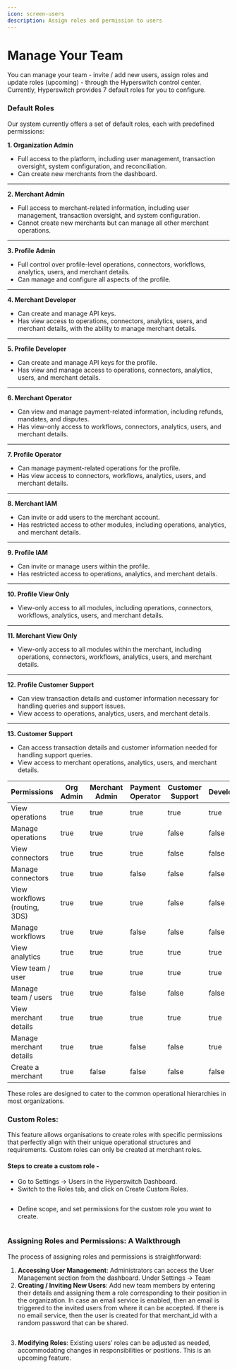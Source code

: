 ```yaml
---
icon: screen-users
description: Assign roles and permission to users
---
```


# Manage Your Team

You can manage your team - invite / add new users, assign roles and update roles (upcoming) - through the Hyperswitch control center. Currently, Hyperswitch provides 7 default roles for you to configure.

### Default Roles

Our system currently offers a set of default roles, each with predefined permissions:

**1. Organization Admin**

* Full access to the platform, including user management, transaction oversight, system configuration, and reconciliation.
* Can create new merchants from the dashboard.

***

**2. Merchant Admin**

* Full access to merchant-related information, including user management, transaction oversight, and system configuration.
* Cannot create new merchants but can manage all other merchant operations.

***

**3. Profile Admin**

* Full control over profile-level operations, connectors, workflows, analytics, users, and merchant details.
* Can manage and configure all aspects of the profile.

***

**4. Merchant Developer**

* Can create and manage API keys.
* Has view access to operations, connectors, analytics, users, and merchant details, with the ability to manage merchant details.

***

**5. Profile Developer**

* Can create and manage API keys for the profile.
* Has view and manage access to operations, connectors, analytics, users, and merchant details.

***

**6. Merchant Operator**

* Can view and manage payment-related information, including refunds, mandates, and disputes.
* Has view-only access to workflows, connectors, analytics, users, and merchant details.

***

**7. Profile Operator**

* Can manage payment-related operations for the profile.
* Has view access to connectors, workflows, analytics, users, and merchant details.

***

**8. Merchant IAM**

* Can invite or add users to the merchant account.
* Has restricted access to other modules, including operations, analytics, and merchant details.

***

**9. Profile IAM**

* Can invite or manage users within the profile.
* Has restricted access to operations, analytics, and merchant details.

***

**10. Profile View Only**

* View-only access to all modules, including operations, connectors, workflows, analytics, users, and merchant details.

***

**11. Merchant View Only**

* View-only access to all modules within the merchant, including operations, connectors, workflows, analytics, users, and merchant details.

***

**12. Profile Customer Support**

* Can view transaction details and customer information necessary for handling queries and support issues.
* View access to operations, analytics, users, and merchant details.

***

**13. Customer Support**

* Can access transaction details and customer information needed for handling support queries.
* View access to merchant operations, analytics, users, and merchant details.

<table><thead><tr><th width="239">Permissions</th><th width="40" data-type="checkbox">Org Admin</th><th width="162" data-type="checkbox">Merchant Admin</th><th width="173" data-type="checkbox">Payment Operator</th><th width="169" data-type="checkbox">Customer Support</th><th width="113" data-type="checkbox">Developer</th><th width="68" data-type="checkbox">IAM</th><th data-type="checkbox">View All</th></tr></thead><tbody><tr><td>View operations</td><td>true</td><td>true</td><td>true</td><td>true</td><td>true</td><td>false</td><td>true</td></tr><tr><td>Manage operations</td><td>true</td><td>true</td><td>true</td><td>false</td><td>false</td><td>false</td><td>false</td></tr><tr><td>View connectors</td><td>true</td><td>true</td><td>true</td><td>false</td><td>false</td><td>false</td><td>true</td></tr><tr><td>Manage connectors</td><td>true</td><td>true</td><td>false</td><td>false</td><td>false</td><td>false</td><td>false</td></tr><tr><td>View workflows (routing, 3DS)</td><td>true</td><td>true</td><td>true</td><td>false</td><td>false</td><td>false</td><td>true</td></tr><tr><td>Manage workflows</td><td>true</td><td>true</td><td>false</td><td>false</td><td>false</td><td>false</td><td>false</td></tr><tr><td>View analytics</td><td>true</td><td>true</td><td>true</td><td>true</td><td>true</td><td>true</td><td>true</td></tr><tr><td>View team / user</td><td>true</td><td>true</td><td>true</td><td>true</td><td>true</td><td>true</td><td>true</td></tr><tr><td>Manage team / users</td><td>true</td><td>true</td><td>false</td><td>false</td><td>false</td><td>true</td><td>false</td></tr><tr><td>View merchant details</td><td>true</td><td>true</td><td>true</td><td>true</td><td>true</td><td>true</td><td>true</td></tr><tr><td>Manage merchant details</td><td>true</td><td>true</td><td>false</td><td>false</td><td>true</td><td>false</td><td>false</td></tr><tr><td>Create a merchant</td><td>true</td><td>false</td><td>false</td><td>false</td><td>false</td><td>false</td><td>false</td></tr></tbody></table>

These roles are designed to cater to the common operational hierarchies in most organizations.

### Custom Roles:

This feature allows organisations to create roles with specific permissions that perfectly align with their unique operational structures and requirements. Custom roles can only be created at merchant roles.

#### Steps to create a custom role -&#x20;

* Go to Settings -> Users in the Hyperswitch Dashboard.
* Switch to the Roles tab, and click on Create Custom Roles.

<figure><img src="../../.gitbook/assets/Screenshot 2024-09-11 at 12.57.58 PM (2).png" alt=""><figcaption></figcaption></figure>

* Define scope, and set permissions for the custom role you want to create.

<figure><img src="../../.gitbook/assets/Screenshot 2024-09-11 at 1.11.44 PM.png" alt=""><figcaption></figcaption></figure>

### Assigning Roles and Permissions: A Walkthrough

The process of assigning roles and permissions is straightforward:

1. **Accessing User Management**: Administrators can access the User Management section from the dashboard. Under Settings -> Team
2. **Creating / Inviting New Users**: Add new team members by entering their details and assigning them a role corresponding to their position in the organization. In case an email service is enabled, then an email is triggered to the invited users from where it can be accepted. If there is no email service, then the user is created for that merchant\_id with a random password that can be shared.

<figure><img src="../../.gitbook/assets/Screenshot 2024-09-11 at 1.20.54 PM 2 (1).png" alt=""><figcaption></figcaption></figure>

3. **Modifying Roles**: Existing users’ roles can be adjusted as needed, accommodating changes in responsibilities or positions. This is an upcoming feature.


